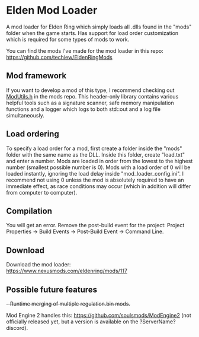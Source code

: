 # Elden Mod Loader
A mod loader for Elden Ring which simply loads all .dlls found in the "mods" folder when the game starts. Has support for load order customization which is required for some types of mods to work. 

You can find the mods I've made for the mod loader in this repo: https://github.com/techiew/EldenRingMods

## Mod framework
If you want to develop a mod of this type, I recommend checking out [ModUtils.h](https://github.com/techiew/EldenRingMods/blob/master/ModUtils.h) in the mods repo. This header-only library contains various helpful tools such as a signature scanner, safe memory manipulation functions and a logger which logs to both std::out and a log file simultaneously.

## Load ordering
To specify a load order for a mod, first create a folder inside the "mods" folder with the same name as the DLL. Inside this folder, create "load.txt" and enter a number. Mods are loaded in order from the lowest to the highest number (smallest possible number is 0). Mods with a load order of 0 will be loaded instantly, ignoring the load delay inside "mod_loader_config.ini". I recommend not using 0 unless the mod is absolutely required to have an immediate effect, as race conditions may occur (which in addition will differ from computer to computer).

## Compilation
You will get an error. Remove the post-build event for the project: Project Properties -> Build Events -> Post-Build Event -> Command Line.

## Download
Download the mod loader: https://www.nexusmods.com/eldenring/mods/117

## Possible future features
~~- Runtime merging of multiple regulation.bin mods.~~

Mod Engine 2 handles this: https://github.com/soulsmods/ModEngine2 (not officially released yet, but a version is available on the ?ServerName? discord).
